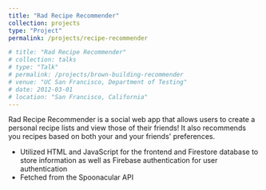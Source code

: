 ```yaml
---
title: "Rad Recipe Recommender"
collection: projects
type: "Project"
permalink: /projects/recipe-recommender

# title: "Rad Recipe Recommender"
# collection: talks
# type: "Talk"
# permalink: /projects/brown-building-recommender
# venue: "UC San Francisco, Department of Testing"
# date: 2012-03-01
# location: "San Francisco, California"
---
```


Rad Recipe Recommender is a social web app that allows users to create a personal recipe lists and view those of their friends! It also recommends you recipes based on both your and your friends' preferences.

* Utilized HTML and JavaScript for the frontend and Firestore database to store information as well as Firebase authentication for user authentication
* Fetched from the Spoonacular API
